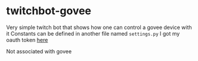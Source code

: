 # twitchbot-govee 

Very simple twitch bot that shows how one can control a govee device with it 
Constants can be defined in another file named `settings.py`
I got my oauth token [here](https://twitchtokengenerator.com/)

Not associated with govee
